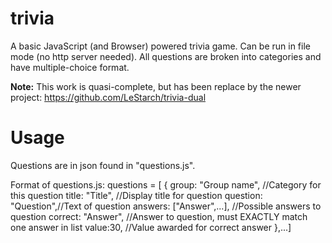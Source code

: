 trivia
======

A basic JavaScript (and Browser) powered trivia game.  Can be run in file mode (no http server needed).  All questions are broken into categories and have multiple-choice format.

**Note:** This work is quasi-complete, but has been replace by the newer project: https://github.com/LeStarch/trivia-dual

Usage
=====
  Questions are in json found in "questions.js".
  
  Format of questions.js:
      questions = [
          {
              group: "Group name", //Category for this question
              title: "Title",      //Display title for question
              question: "Question",//Text of question
              answers: ["Answer",...], //Possible answers to question
              correct: "Answer",   //Answer to question, must EXACTLY match one answer in list 
              value:30,            //Value awarded for correct answer
          },...]
  
  
